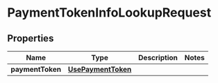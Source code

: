 
# PaymentTokenInfoLookupRequest

## Properties
Name | Type | Description | Notes
------------ | ------------- | ------------- | -------------
**paymentToken** | [**UsePaymentToken**](UsePaymentToken.md) |  | 



